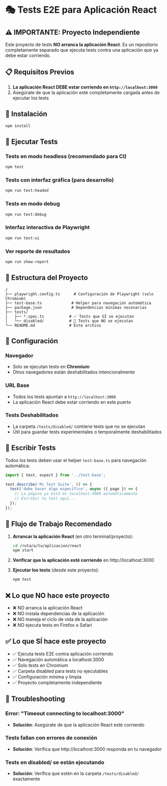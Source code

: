 # 🎭 Tests E2E para Aplicación React

## ⚠️ IMPORTANTE: Proyecto Independiente

Este proyecto de tests **NO arranca la aplicación React**. Es un repositorio completamente separado que ejecuta tests contra una aplicación que ya debe estar corriendo.

## 📋 Requisitos Previos

1. **La aplicación React DEBE estar corriendo en `http://localhost:3000`**
2. Asegúrate de que la aplicación esté completamente cargada antes de ejecutar los tests

## 🚀 Instalación

```bash
npm install
```

## 🧪 Ejecutar Tests

### Tests en modo headless (recomendado para CI)
```bash
npm test
```

### Tests con interfaz gráfica (para desarrollo)
```bash
npm run test:headed
```

### Tests en modo debug
```bash
npm run test:debug
```

### Interfaz interactiva de Playwright
```bash
npm run test:ui
```

### Ver reporte de resultados
```bash
npm run show-report
```

## 📁 Estructura del Proyecto

```
/
├── playwright.config.ts      # Configuración de Playwright (solo Chromium)
├── test-base.ts             # Helper para navegación automática
├── package.json             # Dependencias mínimas necesarias
├── tests/
│   ├── *.spec.ts           # ✅ Tests que SÍ se ejecutan
│   └── disabled/           # 🚫 Tests que NO se ejecutan
└── README.md               # Este archivo
```

## 🔧 Configuración

### Navegador
- Solo se ejecutan tests en **Chromium**
- Otros navegadores están deshabilitados intencionalmente

### URL Base
- Todos los tests apuntan a `http://localhost:3000`
- La aplicación React debe estar corriendo en este puerto

### Tests Deshabilitados
- La carpeta `/tests/disabled/` contiene tests que no se ejecutan
- Útil para guardar tests experimentales o temporalmente deshabilitados

## 📝 Escribir Tests

Todos los tests deben usar el helper `test-base.ts` para navegación automática:

```typescript
import { test, expect } from '../test-base';

test.describe('Mi Test Suite', () => {
  test('debe hacer algo específico', async ({ page }) => {
    // La página ya está en localhost:3000 automáticamente
    // Escribir tu test aquí...
  });
});
```

## 🔄 Flujo de Trabajo Recomendado

1. **Arrancar la aplicación React** (en otro terminal/proyecto):
   ```bash
   cd /ruta/a/tu/aplicacion/react
   npm start
   ```

2. **Verificar que la aplicación esté corriendo** en http://localhost:3000

3. **Ejecutar los tests** (desde este proyecto):
   ```bash
   npm test
   ```

## ❌ Lo que NO hace este proyecto

- ❌ NO arranca la aplicación React
- ❌ NO instala dependencias de la aplicación
- ❌ NO maneja el ciclo de vida de la aplicación
- ❌ NO ejecuta tests en Firefox o Safari

## ✅ Lo que SÍ hace este proyecto

- ✅ Ejecuta tests E2E contra aplicación corriendo
- ✅ Navegación automática a localhost:3000
- ✅ Solo tests en Chromium
- ✅ Carpeta disabled para tests no ejecutables
- ✅ Configuración mínima y limpia
- ✅ Proyecto completamente independiente

## 🐛 Troubleshooting

### Error: "Timeout connecting to localhost:3000"
- **Solución**: Asegúrate de que la aplicación React esté corriendo

### Tests fallan con errores de conexión
- **Solución**: Verifica que http://localhost:3000 responda en tu navegador

### Tests en disabled/ se están ejecutando
- **Solución**: Verifica que estén en la carpeta `/tests/disabled/` exactamente
